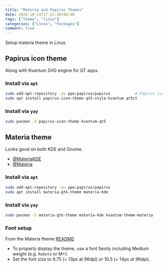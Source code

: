 ```yaml
---
title: "Materia and Papirus Themes"
date: 2020-10-21T17:21:16+08:00
tags: ["theme", "linux"]
categories: ["Linux", "Packages"]
comment: true
---
```


Setup materia theme in Linux.

<!--more-->

## Papirus icon theme

Along with Kvantum SVG engine for QT apps.

### Install via `apt`

```bash
sudo add-apt-repository -yu ppa:papirus/papirus           # Papirus icon theme
sudo apt install papirus-icon-theme qt5-style-kvantum qt5ct
```

<!-- endtab -->

### Install via `yay`

```bash
sudo pacman -S papirus-icon-theme kvantum-qt5
```

## Materia theme

Looks good on both KDE and Gnome.

- [@MateriaKDE](https://github.com/PapirusDevelopmentTeam/materia-kde)
- [@Materia](https://github.com/nana-4/materia-theme)

### Install via `apt`

```bash
sudo add-apt-repository -yu ppa:papirus/papirus
sudo apt install materia-gtk-theme materia-kde
```

### Install via `yay`

```bash
sudo pacman -S materia-gtk-theme materia-kde kvantum-theme-materia
```

### Font setup

From the Materia theme [README](https://github.com/nana-4/materia-theme#font):

- To properly display the theme, use a font family including Medium weight (e.g. `Roboto` or M+).
- Set the font size to 9.75 (= 13px at 96dpi) or 10.5 (= 14px at 96dpi).
